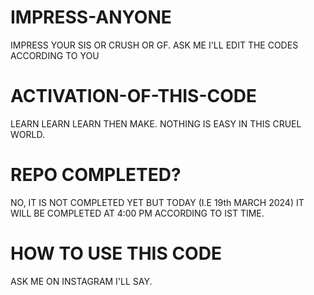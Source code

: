 # IMPRESS-ANYONE
IMPRESS YOUR SIS OR CRUSH OR GF. ASK ME I'LL EDIT THE CODES ACCORDING TO YOU

# ACTIVATION-OF-THIS-CODE
LEARN LEARN LEARN THEN MAKE. NOTHING IS EASY IN THIS CRUEL WORLD.

# REPO COMPLETED?
NO, IT IS NOT COMPLETED YET BUT TODAY (I.E 19th MARCH 2024) IT WILL BE COMPLETED AT 4:00 PM ACCORDING TO IST TIME.

# HOW TO USE THIS CODE 
ASK ME ON INSTAGRAM I'LL SAY.
